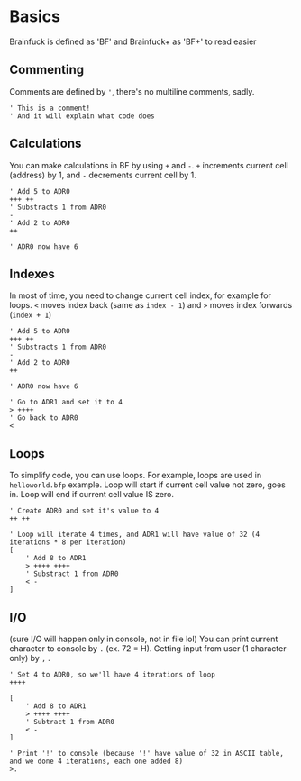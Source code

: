 # Basics
Brainfuck is defined as 'BF' and Brainfuck+ as 'BF+' to read easier
## Commenting
Comments are defined by `'`, there's no multiline comments, sadly.
```
' This is a comment!
' And it will explain what code does
```
## Calculations
You can make calculations in BF by using `+` and `-`. `+` increments current cell (address) by 1, and  `-` decrements current cell by 1.
```
' Add 5 to ADR0
+++ ++
' Substracts 1 from ADR0
-
' Add 2 to ADR0
++

' ADR0 now have 6
```
## Indexes
In most of time, you need to change current cell index, for example for loops. `<` moves index back (same as `index - 1`) and `>` moves index forwards (`index + 1`)
```
' Add 5 to ADR0
+++ ++
' Substracts 1 from ADR0
-
' Add 2 to ADR0
++

' ADR0 now have 6

' Go to ADR1 and set it to 4
> ++++
' Go back to ADR0
<
```
## Loops
To simplify code, you can use loops. For example, loops are used in `helloworld.bfp` example. Loop will start if current cell value not zero, goes in. Loop will end if current cell value IS zero.
```
' Create ADR0 and set it's value to 4
++ ++

' Loop will iterate 4 times, and ADR1 will have value of 32 (4 iterations * 8 per iteration)
[
    ' Add 8 to ADR1
    > ++++ ++++
    ' Substract 1 from ADR0
    < -
]
```
## I/O
(sure I/O will happen only in console, not in file lol)
You can print current character to console by `.` (ex. 72 = H). Getting input from user (1 character-only) by `,` .
```
' Set 4 to ADR0, so we'll have 4 iterations of loop
++++

[
    ' Add 8 to ADR1
    > ++++ ++++
    ' Subtract 1 from ADR0
    < -
]

' Print '!' to console (because '!' have value of 32 in ASCII table, and we done 4 iterations, each one added 8)
>.
```